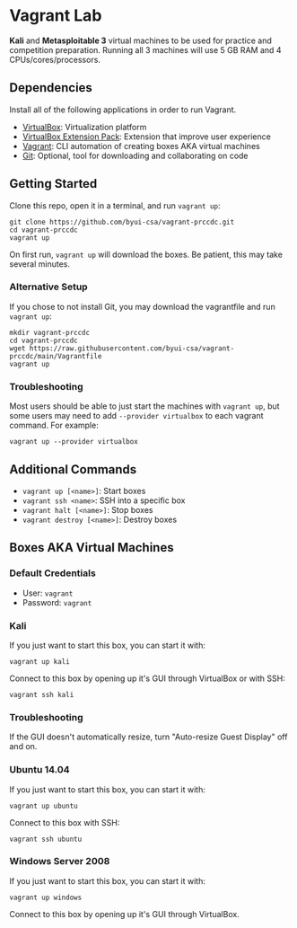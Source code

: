 # Vagrant Lab

__Kali__ and __Metasploitable 3__ virtual machines to be used for practice and competition preparation.
Running all 3 machines will use 5 GB RAM and 4 CPUs/cores/processors.

## Dependencies

Install all of the following applications in order to run Vagrant.

- [VirtualBox](https://www.virtualbox.org/wiki/Downloads#VirtualBox7.0.6platformpackages): Virtualization platform
- [VirtualBox Extension Pack](https://www.virtualbox.org/wiki/Downloads#VirtualBox7.0.6OracleVMVirtualBoxExtensionPack): Extension that improve user experience
- [Vagrant](https://developer.hashicorp.com/vagrant/downloads): CLI automation of creating boxes AKA virtual machines
- [Git](https://git-scm.com/downloads): Optional, tool for downloading and collaborating on code

## Getting Started

Clone this repo, open it in a terminal, and run `vagrant up`:

```
git clone https://github.com/byui-csa/vagrant-prccdc.git
cd vagrant-prccdc
vagrant up
```

On first run, `vagrant up` will download the boxes.
Be patient, this may take several minutes.

### Alternative Setup

If you chose to not install Git, you may download the vagrantfile and run `vagrant up`:

```
mkdir vagrant-prccdc
cd vagrant-prccdc
wget https://raw.githubusercontent.com/byui-csa/vagrant-prccdc/main/Vagrantfile
vagrant up
```

### Troubleshooting

Most users should be able to just start the machines with `vagrant up`,
but some  users may need to add `--provider virtualbox`
to each vagrant command. For example:

```
vagrant up --provider virtualbox
```

## Additional Commands

- `vagrant up [<name>]`: Start boxes
- `vagrant ssh <name>`: SSH into a specific box
- `vagrant halt [<name>]`: Stop boxes
- `vagrant destroy [<name>]`: Destroy boxes

## Boxes AKA Virtual Machines

### Default Credentials

- User: `vagrant`
- Password: `vagrant`

### Kali

If you just want to start this box, you can start it with:

```
vagrant up kali
```

Connect to this box by opening up it's GUI through VirtualBox or with SSH:

```
vagrant ssh kali
```

### Troubleshooting

If the GUI doesn't automatically resize, turn 
"Auto-resize Guest Display" off and on.

### Ubuntu 14.04

If you just want to start this box, you can start it with:

```
vagrant up ubuntu
```

Connect to this box with SSH:

```
vagrant ssh ubuntu
```

### Windows Server 2008

If you just want to start this box, you can start it with:

```
vagrant up windows
```

Connect to this box by opening up it's GUI through VirtualBox.


